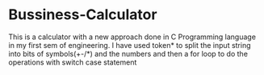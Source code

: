 # Bussiness-Calculator
This is a calculator with a new approach done in C Programming language in my first sem of engineering. 
I have used token* to split the input string into bits of symbols(+-/*) and the numbers and then a for loop to do the operations with switch case statement
